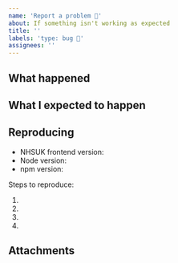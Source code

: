 ```yaml
---
name: 'Report a problem 🐛'
about: If something isn't working as expected
title: ''
labels: 'type: bug 🐛'
assignees: ''
---
```


## What happened

<!--
What happened that makes you think this is a problem?
-->

## What I expected to happen

<!--
What did you expect to happen.
-->

## Reproducing

- NHSUK frontend version:
- Node version:
- npm version:

Steps to reproduce:

1.
2.
3.
4.

## Attachments

<!--
Screenshots, logs, repo link, CodePen etc
-->
